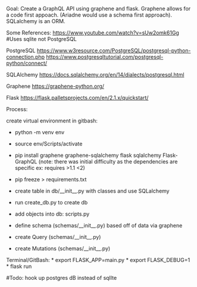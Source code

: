 Goal: Create a GraphQL API using graphene and flask. Graphene allows for a code first appoach. (Ariadne would use a schema first approach). SQLalchemy is an ORM.









Some References:
https://www.youtube.com/watch?v=sUw2omk61Gg #Uses sqlite not PostgreSQL

PostgreSQL
https://www.w3resource.com/PostgreSQL/postgresql-python-connection.php
https://www.postgresqltutorial.com/postgresql-python/connect/

SQLAlchemy
https://docs.sqlalchemy.org/en/14/dialects/postgresql.html

Graphene
https://graphene-python.org/

Flask
https://flask.palletsprojects.com/en/2.1.x/quickstart/

Process:

create virtual environment in gitbash: 
* python -m venv env
* source env/Scripts/activate
* pip install graphene graphene-sqlalchemy flask sqlalchemy Flask-GraphQL (note: there was initial difficulty as the dependencies are specific ex: requires >1.1 <2)
* pip freeze > requirements.txt


* create table in db/\_\_init__.py  with classes and use SQLalchemy
* run create_db.py to create db
* add objects into db: scripts.py
* define schema (schemas/\_\_init__.py) based off of data via graphene
* create Query (schemas/\_\_init__.py)
* create Mutations (schemas/\_\_init__.py)

Terminal/GitBash:
    * export FLASK_APP=main.py
    * export FLASK_DEBUG=1
    * flask run



#Todo: hook up postgres dB instead of sqlIte
